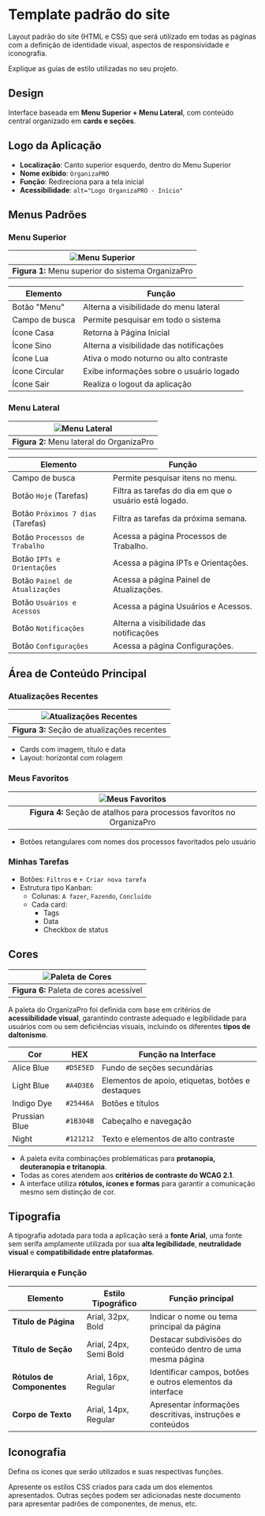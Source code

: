 # Template padrão do site

Layout padrão do site (HTML e CSS) que será utilizado em todas as páginas com a definição de identidade visual, aspectos de responsividade e iconografia.

Explique as guias de estilo utilizadas no seu projeto.

## Design

Interface baseada em **Menu Superior + Menu Lateral**, com conteúdo central organizado em **cards e seções**.

## Logo da Aplicação

- **Localização**: Canto superior esquerdo, dentro do Menu Superior
- **Nome exibido**: `OrganizaPRO`
- **Função**: Redireciona para a tela inicial
- **Acessibilidade**: `alt="Logo OrganizaPRO - Início"`

## Menus Padrões

### Menu Superior
| ![Menu Superior](https://github.com/user-attachments/assets/ec1a3ae4-2b0d-4e57-b660-1a6d373f326a) |
|:------------------------------------------------------------------------------------------------:|
| **Figura 1:** Menu superior do sistema OrganizaPro |

| Elemento         | Função                                                                 |
|------------------|------------------------------------------------------------------------|
| Botão "Menu"     | Alterna a visibilidade do menu lateral                                 |
| Campo de busca   | Permite pesquisar em todo o sistema                                     |
| Ícone Casa       | Retorna à Página Inicial                                                |
| Ícone Sino       | Alterna a visibilidade das notificações                                 |
| Ícone Lua        | Ativa o modo noturno ou alto contraste                                  |
| Ícone Circular   | Exibe informações sobre o usuário logado                                |
| Ícone Sair       | Realiza o logout da aplicação                                           |

### Menu Lateral
| ![Menu Lateral](https://github.com/user-attachments/assets/135e84d2-d144-495e-a809-112c682ad2d2) |
|:------------------------------------------------------------------------------------------------:|
| **Figura 2:** Menu lateral do OrganizaPro |

| Elemento                  | Função                            |
|---------------------------|-----------------------------------|
| Campo de busca            | Permite pesquisar itens no menu.       |
| Botão `Hoje` (Tarefas)                    | Filtra as tarefas do dia em que o usuário está logado. |
| Botão `Próximos 7 dias` (Tarefas)                    | Filtra as tarefas da próxima semana. |
| Botão `Processos de Trabalho`                    | Acessa a página Processos de Trabalho. |
| Botão `IPTs e Orientações`                    | Acessa a página IPTs e Orientações. |
| Botão `Painel de Atualizações`                    | Acessa a página Painel de Atualizações. |
| Botão `Usuários e Acessos`                    | Acessa a página Usuários e Acessos. |
| Botão `Notificações`                    | Alterna a visibilidade das notificações |
| Botão `Configurações`                    | Acessa a página Configurações. |

## Área de Conteúdo Principal

### Atualizações Recentes
| ![Atualizações Recentes](https://github.com/user-attachments/assets/c10d0057-f03f-4cc0-90c7-c1d81a415145) |
|:----------------------------------------------------------------------------------------------------------:|
| **Figura 3:** Seção de atualizações recentes |
- Cards com imagem, título e data
- Layout: horizontal com rolagem

### Meus Favoritos
| ![Meus Favoritos](https://github.com/user-attachments/assets/9147fad3-061e-4d38-971d-3f293816fc2f) |
|:--------------------------------------------------------------------------------------------------:|
| **Figura 4:** Seção de atalhos para processos favoritos no OrganizaPro |
- Botões retangulares com nomes dos processos favoritados pelo usuário

### Minhas Tarefas
- Botões: `Filtros` e `+ Criar nova tarefa`
- Estrutura tipo Kanban:
  - Colunas: `A fazer`, `Fazendo`, `Concluído`
  - Cada card:
    - Tags
    - Data
    - Checkbox de status

## Cores
| ![Paleta de Cores](https://github.com/user-attachments/assets/84bbf2fc-2050-4802-b560-9651513b8403) |
|:---------------------------------------------------------------------------------------------------:|
| **Figura 6:** Paleta de cores acessível |

A paleta do OrganizaPro foi definida com base em critérios de **acessibilidade visual**, garantindo contraste adequado e legibilidade para usuários com ou sem deficiências visuais, incluindo os diferentes **tipos de daltonismo**.

| Cor       | HEX       | Função na Interface                             |
|---------------------------|--------------------------------------|----------------------------------------------------------------|
| Alice Blue    | `#D5E5ED` | Fundo de seções secundárias                     |
| Light Blue           | `#A4D3E6` | Elementos de apoio, etiquetas, botões e destaques            |
| Indigo Dye    | `#25446A` | Botões e títulos                     |
| Prussian Blue        | `#1B304B` | Cabeçalho e navegação                           |
| Night          | `#121212` | Texto e elementos de alto contraste             |

- A paleta evita combinações problemáticas para **protanopia, deuteranopia e tritanopia**.
- Todas as cores atendem aos **critérios de contraste do WCAG 2.1**.
- A interface utiliza **rótulos, ícones e formas** para garantir a comunicação mesmo sem distinção de cor.

## Tipografia

A tipografia adotada para toda a aplicação será a **fonte Arial**, uma fonte sem serifa amplamente utilizada por sua **alta legibilidade**, **neutralidade visual** e **compatibilidade entre plataformas**.

### Hierarquia e Função

| Elemento                  | Estilo Tipográfico                   | Função principal                                               |
|---------------------------|--------------------------------------|----------------------------------------------------------------|
| **Título de Página**      | Arial, 32px, Bold | Indicar o nome ou tema principal da página                     |
| **Título de Seção**       | Arial, 24px, Semi Bold             | Destacar subdivisões do conteúdo dentro de uma mesma página   |
| **Rótulos de Componentes**| Arial, 16px, Regular                 | Identificar campos, botões e outros elementos da interface     |
| **Corpo de Texto**        | Arial, 14px, Regular                 | Apresentar informações descritivas, instruções e conteúdos     |

## Iconografia

Defina os ícones que serão utilizados e suas respectivas funções.

Apresente os estilos CSS criados para cada um dos elementos apresentados.
Outras seções podem ser adicionadas neste documento para apresentar padrões de componentes, de menus, etc.
